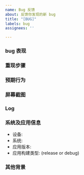 ```yaml
---
name: Bug 反馈
about: 反馈你发现的新 bug
title: "[BUG]"
labels: bug
assignees: ''

---
```


<!-- 如果你的应用版本以 changed 结尾, 请勿反馈 bug -->
### bug 表现

### 重现步骤
<!-- 不能重现的 bug 很难解决 -->

### 预期行为
<!-- 应该发生什么 -->

### 屏幕截图
<!-- 如有必要, 请添加截图 -->

### Log
<!-- 如有可能, 请添加日志 -->

### 系统及应用信息
<!-- 请务必填写 -->
 - 设备:
 - 系统:
 - 应用版本:
 - 应用构建类型: (release or debug)

### 其他背景
<!-- 在此处添加有关该问题的任何其他背景 -->
